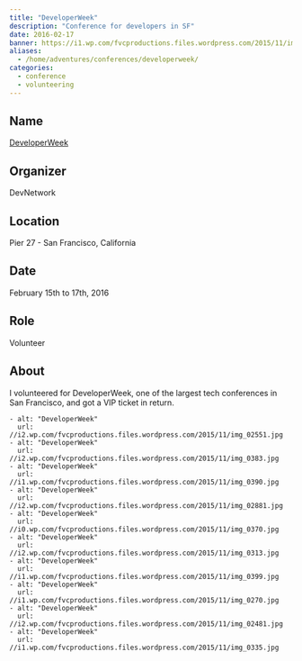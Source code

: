 ```yaml
---
title: "DeveloperWeek"
description: "Conference for developers in SF"
date: 2016-02-17
banner: https://i1.wp.com/fvcproductions.files.wordpress.com/2015/11/img_0270.jpg
aliases:
  - /home/adventures/conferences/developerweek/
categories:
  - conference
  - volunteering
---
```


## Name

[DeveloperWeek](//developerweek.com "DeveloperWeek")

## Organizer

DevNetwork

## Location

Pier 27 - San Francisco, California

## Date

February 15th to 17th, 2016

## Role

Volunteer

## About

I volunteered for DeveloperWeek, one of the largest tech conferences in San Francisco, and got a VIP ticket in return.

    - alt: "DeveloperWeek"
      url: //i2.wp.com/fvcproductions.files.wordpress.com/2015/11/img_02551.jpg
    - alt: "DeveloperWeek"
      url: //i2.wp.com/fvcproductions.files.wordpress.com/2015/11/img_0383.jpg
    - alt: "DeveloperWeek"
      url: //i1.wp.com/fvcproductions.files.wordpress.com/2015/11/img_0390.jpg
    - alt: "DeveloperWeek"
      url: //i2.wp.com/fvcproductions.files.wordpress.com/2015/11/img_02881.jpg
    - alt: "DeveloperWeek"
      url: //i0.wp.com/fvcproductions.files.wordpress.com/2015/11/img_0370.jpg
    - alt: "DeveloperWeek"
      url: //i2.wp.com/fvcproductions.files.wordpress.com/2015/11/img_0313.jpg
    - alt: "DeveloperWeek"
      url: //i1.wp.com/fvcproductions.files.wordpress.com/2015/11/img_0399.jpg
    - alt: "DeveloperWeek"
      url: //i1.wp.com/fvcproductions.files.wordpress.com/2015/11/img_0270.jpg
    - alt: "DeveloperWeek"
      url: //i2.wp.com/fvcproductions.files.wordpress.com/2015/11/img_02481.jpg
    - alt: "DeveloperWeek"
      url: //i1.wp.com/fvcproductions.files.wordpress.com/2015/11/img_0335.jpg
